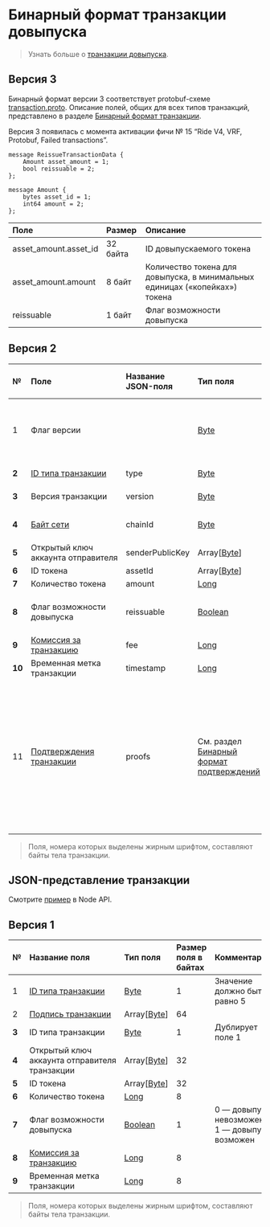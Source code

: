 # Бинарный формат транзакции довыпуска

> Узнать больше о [транзакции довыпуска](/ru/blockchain/transaction-type/reissue-transaction).

## Версия 3

Бинарный формат версии 3 соответствует protobuf-схеме [transaction.proto](https://github.com/wavesplatform/protobuf-schemas/blob/master/proto/waves/transaction.proto). Описание полей, общих для всех типов транзакций, представлено в разделе [Бинарный формат транзакции](/ru/blockchain/binary-format/transaction-binary-format/).

Версия 3 появилась с момента активации фичи № 15 “Ride V4, VRF, Protobuf, Failed transactions”.

```
message ReissueTransactionData {
    Amount asset_amount = 1;
    bool reissuable = 2;
};

message Amount {
    bytes asset_id = 1;
    int64 amount = 2;
};
```

| Поле | Размер | Описание |
| :--- | :--- | :--- |
| asset_amount.asset_id | 32 байта | ID довыпускаемого токена |
| asset_amount.amount | 8 байт | Количество токена для довыпуска, в минимальных единицах («копейках») токена |
| reissuable | 1 байт | Флаг возможности довыпуска |

## Версия 2

| № | Поле | Название JSON-поля | Тип поля | Размер поля в байтах | Комментарий |
| :--- | :--- | :--- | :--- | :--- | :--- |
| 1 | Флаг версии |  | [Byte](/ru/blockchain/blockchain/blockchain-data-types) | 1 | Указывает, что версия транзакции является второй или выше.<br>Значение должно быть равно 0 |
| **2** | [ID типа транзакции](/ru/blockchain/transaction-type/) | type | [Byte](/ru/blockchain/blockchain/blockchain-data-types) | 1 | Значение должно быть равно 5 |
| **3** | Версия транзакции | version | [Byte](/ru/blockchain/blockchain/blockchain-data-types) | 1 | Значение должно быть равно 2 |
| **4** | [Байт сети](/ru/blockchain/blockchain-network/#байт-сети) | chainId | [Byte](/ru/blockchain/blockchain/blockchain-data-types) | 1 | 87 — для Mainnet<br>84 — для Testnet<br>83 — для Stagenet |
| **5** | Открытый ключ аккаунта отправителя | senderPublicKey | Array[[Byte](/ru/blockchain/blockchain/blockchain-data-types)] | 32 |  |
| **6** | ID токена | assetId | Array[[Byte](/ru/blockchain/blockchain/blockchain-data-types)] | 32 |  |
| **7** | Количество токена | amount | [Long](/ru/blockchain/blockchain/blockchain-data-types) | 8 |  |
| **8** | Флаг возможности довыпуска | reissuable | [Boolean](/ru/blockchain/blockchain/blockchain-data-types) | 1 | 0 — довыпуск невозможен<br>1 — довыпуск возможен |
| **9** | [Комиссия за транзакцию](/ru/blockchain/transaction/transaction-fee) | fee | [Long](/ru/blockchain/blockchain/blockchain-data-types) | 8 |  |
| **10** | Временная метка транзакции | timestamp | [Long](/ru/blockchain/blockchain/blockchain-data-types) | 8 |  |
| 11 | [Подтверждения транзакции](/ru/blockchain/transaction/transaction-proof) | proofs | См. раздел [Бинарный формат подтверждений](/ru/blockchain/binary-format/transaction-proof-binary-format) | `S` | Если массив пустой, то `S` = 3. <br>Если массив не пустой, то `S` = 3 + 2 × `N` + 64 × `N`, где `N` — количество подтверждений в массиве.<br>Максимальное количество подтверждений в массиве — 8. Размер каждого подтверждения — 64 байта |

> Поля, номера которых выделены жирным шрифтом, составляют байты тела транзакции.

## JSON-представление транзакции

Смотрите [пример](https://nodes.wavesnodes.com/transactions/info/5CZV9RouJs7uaRkZY741WDy9zV69npX1FTZqxo5fsryL) в Node API.

## Версия 1

| № | Название поля | Тип поля | Размер поля в байтах | Комментарий |
| :--- | :--- | :--- | :--- | :--- |
| 1 | [ID типа транзакции](/ru/blockchain/transaction-type/) | [Byte](/ru/blockchain/blockchain/blockchain-data-types) | 1 | Значение должно быть равно 5 |
| 2 | [Подпись транзакции](/ru/blockchain/transaction/transaction-proof) | Array[[Byte](/ru/blockchain/blockchain/blockchain-data-types)] | 64 |  |
| **3** | ID типа транзакции | [Byte](/ru/blockchain/blockchain/blockchain-data-types) | 1 | Дублирует поле 1 |
| **4** | Открытый ключ аккаунта отправителя транзакции | Array[[Byte](/ru/blockchain/blockchain/blockchain-data-types)] | 32 |  |
| **5** | ID токена | Array[[Byte](/ru/blockchain/blockchain/blockchain-data-types)] | 32 |  |
| **6** | Количество токена | [Long](/ru/blockchain/blockchain/blockchain-data-types) | 8 |  |
| **7** | Флаг возможности довыпуска | [Boolean](/ru/blockchain/blockchain/blockchain-data-types) | 1 | 0 — довыпуск невозможен<br>1 — довыпуск возможен |
| **8** | [Комиссия за транзакцию](/ru/blockchain/transaction/transaction-fee) | [Long](/ru/blockchain/blockchain/blockchain-data-types) | 8 |  |
| **9** | Временная метка транзакции | [Long](/ru/blockchain/blockchain/blockchain-data-types) | 8 |  |

> Поля, номера которых выделены жирным шрифтом, составляют байты тела транзакции.
